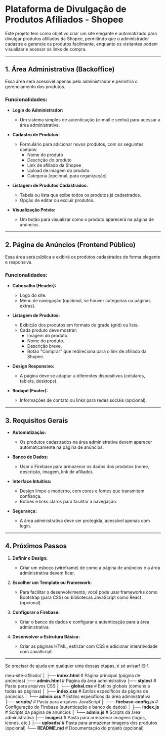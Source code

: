 # **Plataforma de Divulgação de Produtos Afiliados - Shopee**

Este projeto tem como objetivo criar um site elegante e automatizado para divulgar produtos afiliados da Shopee, permitindo que o administrador cadastre e gerencie os produtos facilmente, enquanto os visitantes podem visualizar e acessar os links de compra.

---

## **1. Área Administrativa (Backoffice)**
Essa área será acessível apenas pelo administrador e permitirá o gerenciamento dos produtos.

### **Funcionalidades:**
- **Login do Administrador:**
  - Um sistema simples de autenticação (e-mail e senha) para acessar a área administrativa.

- **Cadastro de Produtos:**
  - Formulário para adicionar novos produtos, com os seguintes campos:
    - Nome do produto
    - Descrição do produto
    - Link de afiliado da Shopee
    - Upload de imagem do produto
    - Categoria (opcional, para organização)

- **Listagem de Produtos Cadastrados:**
  - Tabela ou lista que exibe todos os produtos já cadastrados.
  - Opção de editar ou excluir produtos.

- **Visualização Prévia:**
  - Um botão para visualizar como o produto aparecerá na página de anúncios.

---

## **2. Página de Anúncios (Frontend Público)**
Essa área será pública e exibirá os produtos cadastrados de forma elegante e responsiva.

### **Funcionalidades:**

- **Cabeçalho (Header):**
  - Logo do site.
  - Menu de navegação (opcional, se houver categorias ou páginas extras).

- **Listagem de Produtos:**
  - Exibição dos produtos em formato de grade (grid) ou lista.
  - Cada produto deve mostrar:
    - Imagem do produto.
    - Nome do produto.
    - Descrição breve.
    - Botão "Comprar" que redireciona para o link de afiliado da Shopee.

- **Design Responsivo:**
  - A página deve se adaptar a diferentes dispositivos (celulares, tablets, desktops).

- **Rodapé (Footer):**
  - Informações de contato ou links para redes sociais (opcional).

---

## **3. Requisitos Gerais**
- **Automatização:**
  - Os produtos cadastrados na área administrativa devem aparecer automaticamente na página de anúncios.

- **Banco de Dados:**
  - Usar o Firebase para armazenar os dados dos produtos (nome, descrição, imagem, link de afiliado).

- **Interface Intuitiva:**
  - Design limpo e moderno, com cores e fontes que transmitam confiança.
  - Botões e links claros para facilitar a navegação.

- **Segurança:**
  - A área administrativa deve ser protegida, acessível apenas com login.

---

## **4. Próximos Passos**

1. **Definir o Design:**
   - Criar um esboço (wireframe) de como a página de anúncios e a área administrativa devem ficar.

2. **Escolher um Template ou Framework:**
   - Para facilitar o desenvolvimento, você pode usar frameworks como Bootstrap (para CSS) ou bibliotecas JavaScript como React (opcional).

3. **Configurar o Firebase:**
   - Criar o banco de dados e configurar a autenticação para a área administrativa.

4. **Desenvolver a Estrutura Básica:**
   - Criar as páginas HTML, estilizar com CSS e adicionar interatividade com JavaScript.

---

Se precisar de ajuda em qualquer uma dessas etapas, é só avisar! 😊
\

meu-site-afiliado/
│
├── **index.html**                # Página principal (página de anúncios)
├── **admin.html**               # Página da área administrativa
├── **styles/**                  # Pasta para arquivos CSS
│   ├── **global.css**           # Estilos globais (comuns a todas as páginas)
│   ├── **index.css**            # Estilos específicos da página de anúncios
│   └── **admin.css**            # Estilos específicos da área administrativa
├── **scripts/**                 # Pasta para arquivos JavaScript
│   ├── **firebase-config.js**   # Configuração do Firebase (autenticação e banco de dados)
│   ├── **index.js**             # Scripts da página de anúncios
│   └── **admin.js**             # Scripts da área administrativa
├── **images/**                  # Pasta para armazenar imagens (logos, ícones, etc.)
├── **uploads/**                 # Pasta para armazenar imagens dos produtos (opcional)
└── **README.md**                # Documentação do projeto (opcional)  
